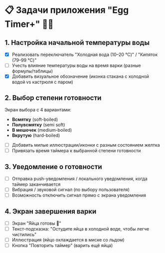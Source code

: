 # 📋 Задачи приложения "Egg Timer+" 🥚⏰

## 1. Настройка начальной температуры воды

- [X] Реализовать переключатель "Холодная вода (10–20 °C)" / "Кипяток (79–99 °C)"
- [ ] Учесть влияние температуры воды на время варки (разные формулы/таблицы)
- [X] Добавить визуальное обозначение (иконка стакана с холодной водой vs кастрюля с паром)

## 2. Выбор степени готовности

Экран выбора с 4 вариантами:

- **Всмятку** (soft-boiled)
- **Полувсмятку** (semi soft)
- **В мешочек** (medium-boiled)
- **Вкрутую** (hard-boiled)

- [ ] Добавить милые иллюстрации/иконки с разным состоянием желтка
- [ ] Привязать время таймера к выбранной степени готовности

## 3. Уведомление о готовности

- [ ] Отправка push-уведомления / локального уведомления, когда таймер заканчивается
- [ ] Вибрация / звуковой сигнал (по выбору пользователя)
- [ ] Возможность отключить сигнал прямо с экрана уведомления

## 4. Экран завершения варки

- [ ] Экран "Яйца готовы 🎉"
- [ ] Текст-подсказка: "Остудите яйца в холодной воде, чтобы легче чистились"
- [ ] Иллюстрация (яйцо охлаждается в миске со льдом)
- [ ] Кнопка "Повторить таймер" (варить ещё яйца)